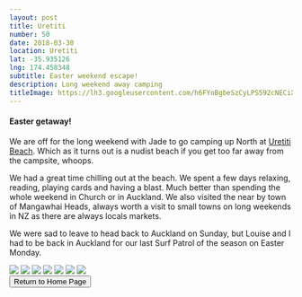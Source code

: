 ```yaml
---
layout: post
title: Uretiti
number: 50
date: 2018-03-30
location: Uretiti
lat: -35.935126
lng: 174.458348
subtitle: Easter weekend escape!
description: Long weekend away camping
titleImage: https://lh3.googleusercontent.com/h6FYoBgbeSzCyLPS592cNECiXJ6lIZmoJ22GOjaTFBp44qUd0miuC8M4j7bF22-JAGGWs-FWyDJJF5Z8zOXIIYFUPET8w7uEosAYvpyQHjyQdTWd7IfvyenVMt3tvsI_g9KRUZbi29c=w2400
---
```


<h4>Easter getaway!</h4>

We are off for the long weekend with Jade to go camping up North at <a target="_blank" href="https://www.doc.govt.nz/parks-and-recreation/places-to-go/northland/places/waipu-area/things-to-do/uretiti-beach-campsite/">Uretiti Beach</a>. Which as it turns out is a nudist beach if you get too far away from the campsite, whoops. 

We had a great time chilling out at the beach. We spent a few days relaxing, reading, playing cards and having a blast. Much better than spending the whole weekend in Church or in Auckland. 
We also visited the near by town of Mangawhai Heads, always worth a visit to small towns on long weekends in NZ as there are always locals markets. 

We were sad to leave to head back to Auckland on Sunday, but Louise and I had to be back in Auckland for our last Surf Patrol of the season on Easter Monday. 

<img src="https://lh3.googleusercontent.com/RQ4-yRSbs-03D_BKZjDDA2qpgFCCPV5cQ0A2yZyukQOaffAdwOuMgWsOtR5X_zKfcUhW1nTRreKgZhezblRHnhwUsWG3yWTCPkAqzWiaL1LJUZBri5n-_t2IbXsNVuO9SmVafdurfE0=w2400" class="image1">
<img src="https://lh3.googleusercontent.com/lYbryecUgtBfisdpl6FSh5j4058q19fwX6411Frhf0M6zuQ4-ZaOKCWJ7MQ7zrXE06ISLaE0qM7f4_lYgUbhbxbo1RkbMOXPB2QmXg70BV54KvLnekwN1Rns5Kk3G1kN6elFGX50Kkc=w2400" class="image1">
<img src="https://lh3.googleusercontent.com/O5_SInr4vwTDTgZO5Wf0ozSmk4CuqZrB7VZOQ-AYp-U3z0PTuu1_D_NpsV9A1Uw67OIuOLUfmfVAMCWNloXVrzAWPi8lrnWBL2Bj1fjegeE-0Dqk5PGikJQzX1vplT0yAu8TAhy3R6o=w2400" class="image1">
<img src="https://lh3.googleusercontent.com/uFNk7aeXZZBeyUyxuRR1mqJ-atgFX2Iq1JAAxL4gzs80zfVhJmMmCYcv9sXyWS2qcDSRSZoLO29gcKNw3wTGfxihWuXTiwN_-kBH2IrgFwJA-fN4apou2We9Npyc7YDf335X9RimYJE=w2400" class="image1">
<img src="https://lh3.googleusercontent.com/6eGGu-asLURNwE3Lio1rRkgDF8ztMyDEoCNwMYH3v4qLok8rGlNmIcfpMwdHUQRDuGbwNNWCfpKDlZjEn9O9DR8orASW1xVCFwzTcPfTGl2FkiUaW9XkgCPwRSUn6afcdkr2MZNR6a8=w2400" class="image1">
<img src="https://lh3.googleusercontent.com/irB6RTMOVUwssmshexSq4hUmkQKY_eBdxZaETNYB9Xst5C7VR5L0ikZBBrKXsHITc92jVBD0rcwDrurUfpaR6dOWlR2_pEkxF-5ibyEj4v3Geoe6stIDhCy1sawLGqWabr9r9O5z1D0=w2400" class="image1">
<img src="https://lh3.googleusercontent.com/OIiNDPx2fT9VkPo2lgAM5Yw-eiK0dz7sp_3GoTHq12vk5oj5VG6NdfKvK5zY74PuvayBoV5r98mZJAvcQusgepSycDUSEe1SyUBHdzUxGvunCjUc_QpQPj_KLBI1gP1O5NIjQXbehqk=w2400" class="image4">

<div class="wrapper">
  <input type="button" class="button" value="Return to Home Page" onclick="self.close()">
</div>
